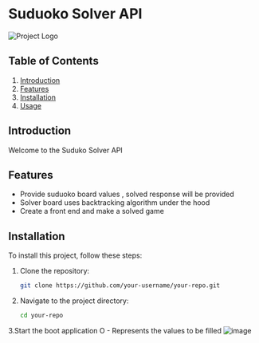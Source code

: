 # Suduoko Solver API

![Project Logo](path/to/logo.png)

## Table of Contents

1. [Introduction](#introduction)
2. [Features](#features)
3. [Installation](#installation)
4. [Usage](#usage)

## Introduction

Welcome to the Suduko Solver API

## Features

- Provide suduoko board values , solved response will be provided
- Solver board uses backtracking algorithm under the hood
- Create a front end and make a solved game

## Installation

To install this project, follow these steps:

1. Clone the repository:
   ```bash
   git clone https://github.com/your-username/your-repo.git
2. Navigate to the project directory:
   ```bash
   cd your-repo
3.Start the boot application
O - Represents the values to be filled 
![image](https://github.com/user-attachments/assets/27226811-5978-4cff-9931-2972bfb32770)




